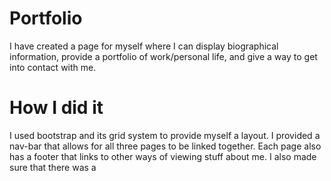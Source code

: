 # Portfolio
I have created a page for myself where I can display biographical information, provide a portfolio of work/personal life, and give a way to get into contact with me. 

# How I did it
I used bootstrap and its grid system to provide myself a layout. I provided a nav-bar that allows for all three pages to be linked together. Each page also has a footer that links to other ways of viewing stuff about me. I also made sure that there was a 